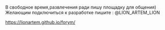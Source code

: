 В свободное время,развлечения ради пишу площадку для общения)
Желающим подключиться к разработке пишите : @LION_ARTEM_LION

https://lionartem.github.io/forym/
